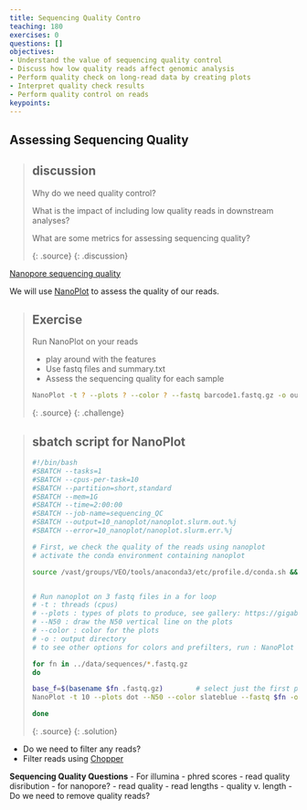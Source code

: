 ```yaml
---
title: Sequencing Quality Contro
teaching: 180
exercises: 0
questions: []
objectives:
- Understand the value of sequencing quality control
- Discuss how low quality reads affect genomic analysis
- Perform quality check on long-read data by creating plots
- Interpret quality check results
- Perform quality control on reads
keypoints:
---
```


## Assessing Sequencing Quality

> ## discussion
>
> Why do we need quality control?  
> 
> What is the impact of including low quality reads in downstream analyses?  
>
> What are some metrics for assessing sequencing quality?  
> 
> {: .source}
{: .discussion}

 [Nanopore sequencing quality](https://help.nanoporetech.com/en/articles/6629615-where-can-i-find-out-more-about-quality-scores)

We will use [NanoPlot](https://github.com/wdecoster/NanoPlot?tab=readme-ov-file) to assess the quality of our reads. 

> ## Exercise
>
> Run NanoPlot on your reads
> - play around with the features
> - Use fastq files and summary.txt
> - Assess the sequencing quality for each sample
> 
>```bash
> NanoPlot -t ? --plots ? --color ? --fastq barcode1.fastq.gz -o output_dir/barcode1
>```
> 
> {: .source}
{: .challenge}


> ## sbatch script for NanoPlot
> ```bash
> #!/bin/bash
>#SBATCH --tasks=1
>#SBATCH --cpus-per-task=10
>#SBATCH --partition=short,standard
>#SBATCH --mem=1G
>#SBATCH --time=2:00:00
>#SBATCH --job-name=sequencing_QC
>#SBATCH --output=10_nanoplot/nanoplot.slurm.out.%j
>#SBATCH --error=10_nanoplot/nanoplot.slurm.err.%j
>
># First, we check the quality of the reads using nanoplot
># activate the conda environment containing nanoplot
>
>source /vast/groups/VEO/tools/anaconda3/etc/profile.d/conda.sh && conda activate nanoplot_v1.41.3
>
>
># Run nanoplot on 3 fastq files in a for loop
># -t : threads (cpus)
># --plots : types of plots to produce, see gallery: https://gigabaseorgigabyte.wordpress.com/2017/06/01/example-gallery-of-nanoplot/ 
># --N50 : draw the N50 vertical line on the plots
># --color : color for the plots
># -o : output directory
># to see other options for colors and prefilters, run : NanoPlot -h
>
>for fn in ../data/sequences/*.fastq.gz
>do
>
>base_f=$(basename $fn .fastq.gz)        # select just the first part of the name
>NanoPlot -t 10 --plots dot --N50 --color slateblue --fastq $fn -o 10_nanoplot/${base_f}/
>
>done
>```
> {: .source}
{: .solution}


- Do we need to filter any reads?
- Filter reads using [Chopper](https://github.com/wdecoster/chopper) 


**Sequencing Quality Questions**
    - For illumina
        - phred scores
        - read quality disribution
    - for nanopore?
        - read quality 
        - read lengths
        - quality v. length
        - Do we need to remove quality reads?
